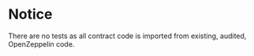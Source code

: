 # Notice
There are no tests as all contract code is imported from existing, audited, OpenZeppelin code.